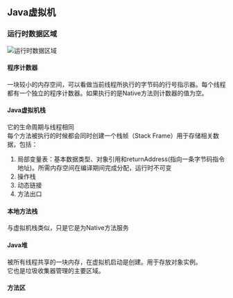 ## Java虚拟机
### 运行时数据区域
![运行时数据区域](http://m.qpic.cn/psb?/V14Yvw6F0uSJqd/cj1iDWYAfGy3*QDjiH1UObSR4fDrVGr.g8BmIjRNPoI!/b/dEEBAAAAAAAA&bo=cQJtAQAAAAADBz0!&rf=viewer_4)
#### 程序计数器
一块较小的内存空间，可以看做当前线程所执行的字节码的行号指示器。每个线程都有一个独立的程序计数器。如果执行的是Native方法则计数器的值为空。
#### Java虚拟机栈
它的生命周期与线程相同  
每个方法被执行的时候都会同时创建一个栈帧（Stack Frame）用于存储相关数据，包括：
1. 局部变量表：基本数据类型、对象引用和returnAddress(指向一条字节码指令地址)。所需内存空间在编译期间完成分配，运行时不可变
2. 操作栈
3. 动态链接
4. 方法出口
#### 本地方法栈
与虚拟机栈类似，只是它是为Native方法服务
#### Java堆
被所有线程共享的一块内存，在虚拟机启动是创建。用于存放对象实例。  
它也是垃圾收集器管理的主要区域。
#### 方法区
